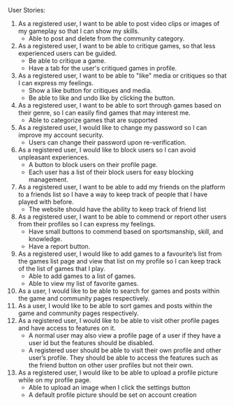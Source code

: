 User Stories:

1. As a registered user, I want to be able to post video clips or images of my gameplay so that I can show my skills.
   - Able to post and delete from the community category.
2. As a registered user, I want to be able to critique games, so that less experienced users can be guided.
   - Be able to critique a game.
   - Have a tab for the user's critiqued games in profile.
3. As a registered user, I want to be able to "like" media or critiques so that I can express my feelings.
   - Show a like button for critiques and media.
   - Be able to like and undo like by clicking the button.
4. As a registered user, I want to be able to sort through games based on their genre, so I can easily find games that may interest me.
   - Able to categorize games that are supported
5. As a registered user, I would like to change my password so I can improve my account security.
   - Users can change their password upon re-verification.
6. As a registered user, I would like to block users so I can avoid unpleasant experiences.
   - A button to block users on their profile page.
   - Each user has a list of their block users for easy blocking management.
7. As a registered user, I want to be able to add my friends on the platform to a friends list so I have a way to keep track of people that I have played with before.
   - The website should have the ability to keep track of friend list
8. As a registered user, I want to be able to commend or report other users from their profiles so I can express my feelings.
   - Have small buttons to commend based on sportsmanship, skill, and knowledge.
   - Have a report button.
9. As a registered user, I would like to add games to a favourite’s list from the games list page and view that list on my profile so I can keep track of the list of games that I play.
   - Able to add games to a list of games.
   - Able to view my list of favorite games.
10. As a user, I would like to be able to search for games and posts within the game and community pages respectively.
11. As a user, I would like to be able to sort games and posts within the game and community pages respectively.
12. As a registered user, I would like to be able to visit other profile pages and have access to features on it.
    - A normal user may also view a profile page of a user if they have a user id but the features should be disabled.
    - A registered user should be able to visit their own profile and other user’s profile. They should be able to access the features such as the friend button on other user profiles but not their own.
13. As a registered user, I would like to be able to upload a profile picture while on my profile page.
    - Able to upload an image when I click the settings button
    - A default profile picture should be set on account creation
